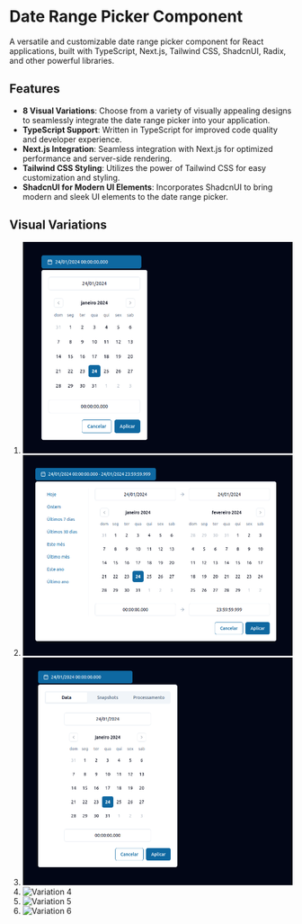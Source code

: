 # Date Range Picker Component

A versatile and customizable date range picker component for React applications, built with TypeScript, Next.js, Tailwind CSS, ShadcnUI, Radix, and other powerful libraries.

## Features

- **8 Visual Variations**: Choose from a variety of visually appealing designs to seamlessly integrate the date range picker into your application.
- **TypeScript Support**: Written in TypeScript for improved code quality and developer experience.
- **Next.js Integration**: Seamless integration with Next.js for optimized performance and server-side rendering.
- **Tailwind CSS Styling**: Utilizes the power of Tailwind CSS for easy customization and styling.
- **ShadcnUI for Modern UI Elements**: Incorporates ShadcnUI to bring modern and sleek UI elements to the date range picker.

## Visual Variations

1. ![Variation 1](/public/only-dates.png)
2. ![Variation 2](/public/only-period.png)
3. ![Variation 3](/public/date-snap-exe.png)
4. ![Variation 4](/public/period-snapshots-executions.png.png)
5. ![Variation 5](/public/snapshots-from-date.png.png)
6. ![Variation 6](/public/snapshots-from-period.png.png)